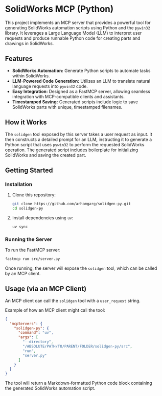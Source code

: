 # SolidWorks MCP (Python)

This project implements an MCP server that provides a powerful tool for generating SolidWorks automation scripts using Python and the `pywin32` library. It leverages a Large Language Model (LLM) to interpret user requests and produce runnable Python code for creating parts and drawings in SolidWorks.

## Features

- **SolidWorks Automation:** Generate Python scripts to automate tasks within SolidWorks.
- **LLM-Powered Code Generation:** Utilizes an LLM to translate natural language requests into `pywin32` code.
- **Easy Integration:** Designed as a FastMCP server, allowing seamless integration with MCP-compatible clients and assistants.
- **Timestamped Saving:** Generated scripts include logic to save SolidWorks parts with unique, timestamped filenames.

## How it Works

The `solidgen` tool exposed by this server takes a user request as input. It then constructs a detailed prompt for an LLM, instructing it to generate a Python script that uses `pywin32` to perform the requested SolidWorks operation. The generated script includes boilerplate for initializing SolidWorks and saving the created part.

## Getting Started

### Installation

1. Clone this repository:
   ```bash
   git clone https://github.com/arhamgarg/solidgen-py.git
   cd solidgen-py
   ```
2. Install dependencies using `uv`:
   ```bash
   uv sync
   ```

### Running the Server

To run the FastMCP server:

```bash
fastmcp run src/server.py
```

Once running, the server will expose the `solidgen` tool, which can be called by an MCP client.

## Usage (via an MCP Client)

An MCP client can call the `solidgen` tool with a `user_request` string.

Example of how an MCP client might call the tool:

```json
{
  "mcpServers": {
    "solidgen-py": {
      "command": "uv",
      "args": [
        "--directory",
        "/ABSOLUTE/PATH/TO/PARENT/FOLDER/solidgen-py/src",
        "run",
        "server.py"
      ]
    }
  }
}
```

The tool will return a Markdown-formatted Python code block containing the generated SolidWorks automation script.
